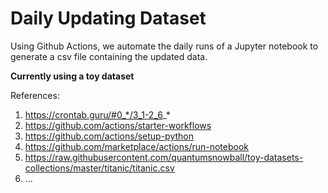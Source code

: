 # Daily Updating Dataset

Using Github Actions, we automate the daily runs of a Jupyter notebook to generate a csv file containing the updated data.

**Currently using a toy dataset** 

References:
1. https://crontab.guru/#0_*/3_1-2_6_*
2. https://github.com/actions/starter-workflows
3. https://github.com/actions/setup-python
4. https://github.com/marketplace/actions/run-notebook
5. https://raw.githubusercontent.com/quantumsnowball/toy-datasets-collections/master/titanic/titanic.csv
6. ...
